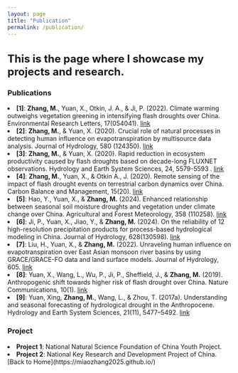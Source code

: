 ```yaml
---
layout: page
title: "Publication"
permalink: /publication/
---
```


<h2 style="font-size: 24px;">This is the page where I showcase my projects and research.</h2>

### Publications
<div class="publication-list">
<li> <strong>[1]</strong>: <strong>Zhang, M.</strong>, Yuan, X., Otkin, J. A., & Ji, P. (2022). Climate warming outweighs vegetation greening in intensifying flash droughts over China. Environmental Research Letters, 17(054041). <a href="https://10.1088/1748-9326/ac69fb">link</a></li>
<li> <strong>[2]</strong>: <strong>Zhang, M.</strong>, & Yuan, X. (2020). Crucial role of natural processes in detecting human influence on evapotranspiration by multisource data analysis. Journal of Hydrology, 580 (124350). <a href="https://doi.org/10.1016/j.jhydrol.2019.124350">link</a></li>
<li> <strong>[3]</strong>: <strong>Zhang, M.</strong>, & Yuan, X. (2020). Rapid reduction in ecosystem productivity caused by flash droughts based on decade-long FLUXNET observations. Hydrology and Earth System Sciences, 24, ‏ 5579-5593. <a href="https://doi.org/10.5194/hess-2020-185">link</a></li>
<li> <strong>[4]</strong>: <strong>Zhang, M.</strong>, Yuan, X., & Otkin A., J. (2020). Remote sensing of the impact of flash drought events on terrestrial carbon dynamics over China. Carbon Balance and Management, 15(20). <a href="https://doi.org/10.1186/s13021-020-00156-1">link</a></li>
<li> <strong>[5]</strong>: Hao, Y., Yuan, X., & <strong>Zhang, M.</strong> (2024). Enhanced relationship between seasonal soil moisture droughts and vegetation under climate change over China. Agricultural and Forest Meteorology, 358 (110258). <a href="https://doi.org/10.1016/j.agrformet.2024.110258">link</a></li>
<li> <strong>[6]</strong>: Ji, P., Yuan, X., Jiao, Y., & <strong>Zhang, M.</strong> (2024). On the reliability of 12 high-resolution precipitation products for process-based hydrological modeling in China. Journal of Hydrology, 628(130598). <a href="https://doi.org/10.1016/j.jhydrol.2023.130598">link</a></li>
<li> <strong>[7]</strong>: Liu, H., Yuan, X., & <strong>Zhang, M.</strong> (2022). Unraveling human influence on evapotranspiration over East Asian monsoon river basins by using GRACE/GRACE-FO data and land surface models. Journal of Hydrology, 605. <a href="https://doi.org/10.1016/j.jhydrol.2021.127349">link</a></li>
<li> <strong>[8]</strong>: Yuan, X., Wang, L., Wu, P., Ji, P., Sheffield, J., & <strong>Zhang, M.</strong> (2019). Anthropogenic shift towards higher risk of flash drought over China. Nature Communications, 10(1). <a href="https://doi.org/10.1038/s41467-019-12692-7">link</a></li>
<li> <strong>[9]</strong>: Yuan, Xing, <strong>Zhang, M.</strong>, Wang, L., & Zhou, T. (2017a). Understanding and seasonal forecasting of hydrological drought in the Anthropocene. Hydrology and Earth System Sciences, 21(11), 5477–5492. <a href="https://doi.org/10.5194/hess-21-5477-2017">link</a></li>
</div>

### Project
<div class="publication-list">
  <li> <strong>Project 1</strong>: National Natural Science Foundation of China Youth Project.</li>
  <li> <strong>Project 2</strong>: National Key Research and Development Project of China.</li>
</div>  
[Back to Home](https://miaozhang2025.github.io/)

